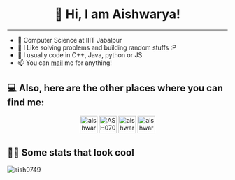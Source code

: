 <h1 align="center"> 
   👋 Hi, I am Aishwarya!
</h1>

---

  - 🙂 Computer Science at IIIT Jabalpur
  - 🔭 I Like solving problems and building random stuffs :P
  - 💬 I usually code in C++, Java, python or JS
  - 📫 You can [mail](mailto:aishwarya0749@gmail.com) me for anything!

## 💻 Also, here are the other places where you can find me: 
<p align="center">
<a href="https://www.linkedin.com/in/aishwarya-saxena-05713618b/" target="blank"><img src="https://img.icons8.com/fluency/48/000000/linkedin.png" alt="aishwarya" height="40" width="40"/></a>
<a href="https://codeforces.com/profile/Pi_Easter07" target="blank"><img src="https://img.icons8.com/external-tal-revivo-color-tal-revivo/96/000000/external-codeforces-programming-competitions-and-contests-programming-community-logo-color-tal-revivo.png" alt="ASH0705" height="40" width="40" /></a>
<a href="https://leetcode.com/aishwarya0749/" target="blank"><img src="https://img.icons8.com/external-tal-revivo-color-tal-revivo/96/000000/external-level-up-your-coding-skills-and-quickly-land-a-job-logo-color-tal-revivo.png" alt="aishwarya0749" height="40" width="40" /></a>
<a href="https://www.codechef.com/users/aishwarya0705" target="blank"><img src="https://img.icons8.com/color/144/000000/codechef.png" alt="aishwarya0705" height="40" width="40" /></a>



## 👨‍💻 Some stats that look cool

<p><img align="left" src="https://github-readme-stats.vercel.app/api/top-langs?username=aish0749&show_icons=true&locale=en&layout=compact" alt="aish0749" /></p>


<!--<p>&nbsp;<img align="center" src="https://github-readme-stats.vercel.app/api?username=aish0749&show_icons=true&locale=en" alt="aish0749" /></p>* >

|               |           |
|       ---     |    ---    |
| `Languages`   | ![C++](https://img.shields.io/badge/-C%2B%2B-white?color=blue&style=for-the-badge&logo=C%2B%2B&logoColor=white&logoWidth=20) ![C](https://img.shields.io/badge/-C-white?color=2a1d80&style=for-the-badge&logo=C&logoColor=white&logoWidth=20) ![Python](https://img.shields.io/badge/-Python-orange?color=205966&style=for-the-badge&logo=Python&logoColor=white&logoWidth=20) ![MySQL](https://img.shields.io/badge/-MySQL-307BBD?style=for-the-badge&logo=mysql&logoColor=white) ![Java](https://img.shields.io/badge/java-%23ED8B00.svg?style=for-the-badge&logo=java&logoColor=white) ![JavaScript](https://img.shields.io/badge/javascript-%23323330.svg?style=for-the-badge&logo=javascript&logoColor=%23F7DF1E) |
| `Technologies Used` | ![React](https://img.shields.io/badge/react-%2320232a.svg?style=for-the-badge&logo=react&logoColor=%2361DAFB) ![NodeJS](https://img.shields.io/badge/node.js-6DA55F?style=for-the-badge&logo=node.js&logoColor=white) |
| `Tools`       | ![VS Code](https://img.shields.io/badge/Visual_Studio_Code-5D1A60?style=for-the-badge&logo=visual%20studio%20code&logoColor=white) ![Git](https://img.shields.io/badge/Git-682181?style=for-the-badge&logo=git&logoColor=white)|
